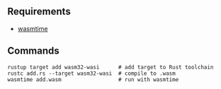 ## Requirements

- [wasmtime](https://github.com/bytecodealliance/wasmtime)

## Commands

```
rustup target add wasm32-wasi      # add target to Rust toolchain
rustc add.rs --target wasm32-wasi  # compile to .wasm
wasmtime add.wasm                  # run with wasmtime
```
